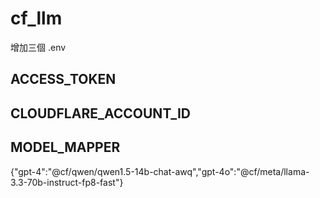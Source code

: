 # cf_llm
增加三個 .env

## ACCESS_TOKEN
<YOUR ACCESS_TOKEN>

## CLOUDFLARE_ACCOUNT_ID
<YOUR ACCOUNT ID>

## MODEL_MAPPER
{"gpt-4":"@cf/qwen/qwen1.5-14b-chat-awq","gpt-4o":"@cf/meta/llama-3.3-70b-instruct-fp8-fast"}
